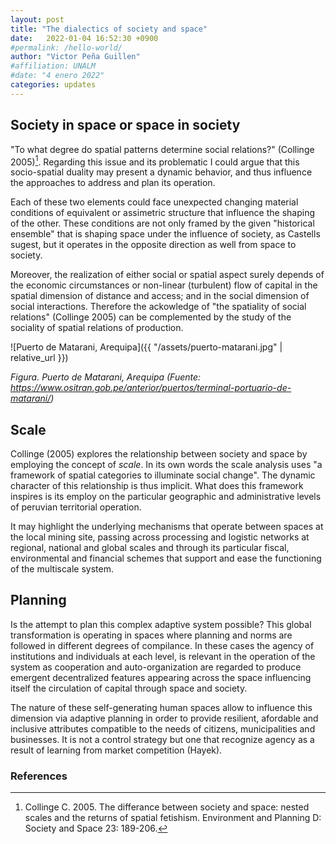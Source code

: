 ```yaml
---
layout: post
title: "The dialectics of society and space"
date:   2022-01-04 16:52:30 +0900
#permalink: /hello-world/
author: "Victor Peña Guillen"
#affiliation: UNALM
#date: "4 enero 2022"
categories: updates
---
```


## Society in space or space in society

"To what degree do spatial patterns determine social relations?" (Collinge 2005)[^1]. Regarding this issue and its problematic I could argue that this socio-spatial duality may present a dynamic behavior, and thus influence the approaches to address and plan its operation.

Each of these two elements could face unexpected changing material conditions of equivalent or assimetric structure that influence the shaping of the other. These conditions are not only framed by the given "historical ensemble" that is shaping space under the influence of society, as Castells sugest, but it operates in the opposite direction as well from space to society.

Moreover, the realization of either social or spatial aspect surely depends of the economic circumstances or non-linear (turbulent) flow of capital in the spatial dimension of distance and access; and in the social dimension of social interactions.
Therefore the ackowledge of "the spatiality of social relations" (Collinge 2005) can be complemented by the study of the sociality of spatial relations of production.

![Puerto de Matarani, Arequipa]({{ "/assets/puerto-matarani.jpg" | relative_url }})

*Figura. Puerto de Matarani, Arequipa (Fuente: <https://www.ositran.gob.pe/anterior/puertos/terminal-portuario-de-matarani/>)*

## Scale

Collinge (2005) explores the relationship between society and space by employing the concept of *scale*. In its own words the scale analysis uses "a framework of spatial categories to illuminate social change". The dynamic character of this relationship is thus implicit. What does this framework inspires is its employ on the particular geographic and administrative levels of peruvian territorial operation.

It may highlight the underlying mechanisms that operate between spaces at the local mining site, passing  across processing and logistic networks at regional, national and global scales and through its particular fiscal, environmental and financial schemes that support and ease the functioning of the multiscale system.

## Planning

Is the attempt to plan this complex adaptive system possible?
This global transformation is operating in spaces where planning and norms are followed in different degrees of compilance. In these cases the agency of institutions and individuals at each level, is relevant in the operation of the system as cooperation and auto-organization are regarded to produce emergent decentralized features appearing across the space influencing itself the circulation of capital through space and society.

The nature of these self-generating human spaces allow to influence this dimension via adaptive planning in order to provide resilient, afordable and inclusive attributes compatible to the needs of citizens, municipalities and businesses. It is not a control strategy but one that recognize agency as a result of learning from market competition (Hayek).

### References

[^1]: Collinge C. 2005. The differance between society and space: nested scales and the returns of spatial fetishism. Environment and Planning D: Society and Space 23: 189-206.
